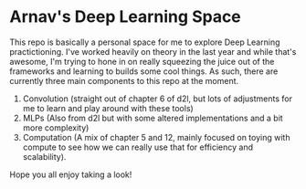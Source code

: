 # Arnav's Deep Learning Space
This repo is basically a personal space for me to explore Deep Learning practictioning. I've worked heavily on theory in the last year and while that's awesome, I'm trying to hone in on really squeezing the juice out of the frameworks and learning to builds some cool things. As such, there are currently three main components to this repo at the moment. 

1. Convolution (straight out of chapter 6 of d2l, but lots of adjustments for me to learn and play around with these tools)
2. MLPs (Also from d2l but with some altered implementations and a bit more complexity)
3. Computation (A mix of chapter 5 and 12, mainly focused on toying with compute to see how we can really use that for efficiency and scalability). 

Hope you all enjoy taking a look! 
